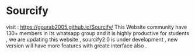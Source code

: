 # Sourcify
visit : https://gourab2005.github.io/Sourcify/
This Website community have 130+ members in its whatsapp group and it is highly productive for students , we are updating this website , sourcify2.0 is under development , new version will have more features with greate interface also .

